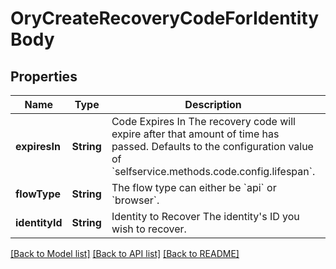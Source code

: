 # OryCreateRecoveryCodeForIdentityBody

## Properties
Name | Type | Description | Notes
------------ | ------------- | ------------- | -------------
**expiresIn** | **String** | Code Expires In  The recovery code will expire after that amount of time has passed. Defaults to the configuration value of &#x60;selfservice.methods.code.config.lifespan&#x60;. | [optional] 
**flowType** | **String** | The flow type can either be &#x60;api&#x60; or &#x60;browser&#x60;. | [optional] 
**identityId** | **String** | Identity to Recover  The identity&#39;s ID you wish to recover. | 

[[Back to Model list]](../README.md#documentation-for-models) [[Back to API list]](../README.md#documentation-for-api-endpoints) [[Back to README]](../README.md)


